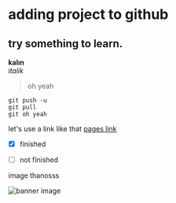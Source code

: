 # adding project to github

## try something to learn.

**kalın**   <br/>
*italik*

> oh yeah

```
git push -u
git pull
git oh yeah
```

let's use a link like that [pages link](https://pages.github.com/)

- [x] finished
- [ ] not finished


image thanosss

![banner image](https://github.com/mahiruni/mmd/blob/master/bigboy.jpg?raw=true)
